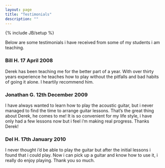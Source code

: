 ```yaml
---
layout: page
title: "Testimonials"
description: ""
---
```

{% include JB/setup %}

Below are some testimonials i have received from some of my students i am teaching.

### Bill H. 17 April 2008

Derek has been teaching me for the better part of a year. With over thirty years experience he teaches how to play without the pitfalls and bad habits of going it alone. I heartily recommend him.

### Jonathan G. 12th December 2009

I have always wanted to learn how to play the acoustic guitar, but i never managed to find the time to arrange guitar lessons. That’s the great thing about Derek, he comes to me! It is so convenient for my life style, i have only had a few lessons now but i feel i’m making real progress. Thanks Derek!

### Del H. 17th January 2010

I never thought i’d be able to play the guitar but after the initial lessons i found that i could play. Now i can pick up a guitar and know how to use it, i really do enjoy playing. Thank you so much.